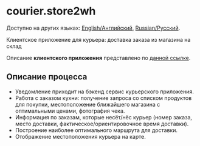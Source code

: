 # courier.store2wh

Доступно на других языках: [English/Английский](courier.store2wh.md), [Russian/Русский](courier.store2wh.ru.md). 

Клиентское приложение для курьера: доставка заказа из магазина на склад

Описание **клиентского приложения** представлено по [данной ссылке](../../frontend/courierclient.ru.md).

## Описание процесса

- Уведомление приходит на бэкенд сервис курьерского приложения.
- Работа с заказом кухни: получение запроса со списком продуктов для покупки, местоположение ближайшего магазина с оптимальными ценами, фотография чека.
- Информация по заказам, которые несёт/нёс курьер (номер заказа, место доставки, фактическое/ориентировочное время доставки).
- Построение наиболее оптимального маршрута для доставки.
- Отображение местоположения курьера на карте.
